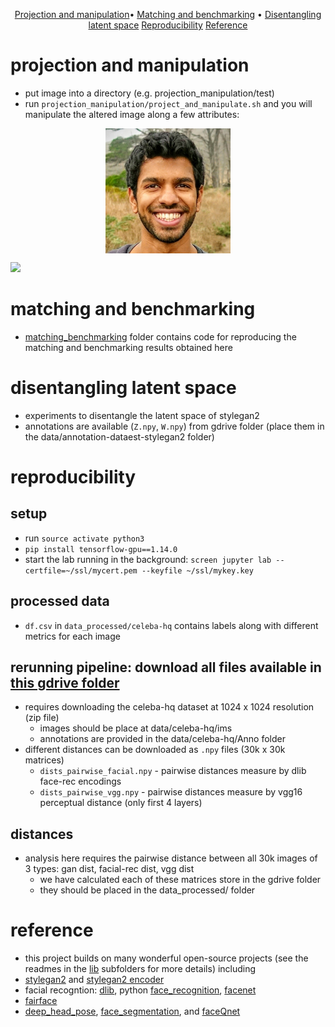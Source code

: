 <p align="center">
  <a href="#projection-and-manipulation">Projection and manipulation</a>•
  <a href="#matching-and-benchmarking">Matching and benchmarking</a> •
  <a href="#disentangling-latent-space">Disentangling latent space</a> 
  <a href="#reproducibility">Reproducibility</a> 
  <a href="#reference">Reference</a> 
</p>


# projection and manipulation
- put image into a directory (e.g. projection_manipulation/test)
- run `projection_manipulation/project_and_manipulate.sh` and you will manipulate the altered image along a few attributes:

<p align="center">
    <img src="projection_manipulation/sample_projection/chandan.jpg" width="200px" align="center">
</p>

![](projection_manipulation/sample_projection/manipulated/chandan_01.png)
    
    
# matching and benchmarking
- [matching_benchmarking](matching_benchmarking) folder contains code for reproducing the matching and benchmarking results obtained here
    
# disentangling latent space
- experiments to disentangle the latent space of stylegan2
- annotations are available (`Z.npy`, `W.npy`) from gdrive folder (place them in the data/annotation-dataest-stylegan2 folder)


# reproducibility

## setup
- run `source activate python3`
- `pip install tensorflow-gpu==1.14.0`
- start the lab running in the background: `screen jupyter lab --certfile=~/ssl/mycert.pem --keyfile ~/ssl/mykey.key`

## processed data
- `df.csv` in `data_processed/celeba-hq` contains labels along with different metrics for each image

## rerunning pipeline: download all files available in [this gdrive folder](https://drive.google.com/drive/folders/1YO_GZ48o30jTnME-z7d8LlcZoJejcNsk?usp=sharing)
- requires downloading the celeba-hq dataset at 1024 x 1024 resolution (zip file)
    - images should be place at data/celeba-hq/ims
    - annotations are provided in the data/celeba-hq/Anno folder
- different distances can be downloaded as `.npy` files (30k x 30k matrices)
    - `dists_pairwise_facial.npy` - pairwise distances measure by dlib face-rec encodings
    - `dists_pairwise_vgg.npy` - pairwise distances measure by vgg16 perceptual distance (only first 4 layers)


## distances
- analysis here requires the pairwise distance between all 30k images of 3 types: gan dist, facial-rec dist, vgg dist
    - we have calculated each of these matrices store in the gdrive folder
    - they should be placed in the data_processed/ folder


# reference
- this project builds on many wonderful open-source projects (see the readmes in the [lib](lib) subfolders for more details) including
- [stylegan2](https://github.com/NVlabs/stylegan2) and [stylegan2 encoder](https://github.com/rolux/stylegan2encoder)
- facial recogntion: [dlib](https://github.com/davisking/dlib), python [face_recognition](https://face-recognition.readthedocs.io/en/latest/face_recognition.html), [facenet](https://github.com/davidsandberg/facenet)
- [fairface](https://github.com/joojs/fairface)
- [deep_head_pose](https://github.com/shahroudy/deep-head-pose), [face_segmentation](https://github.com/nasir6/face-segmentation), and [faceQnet](https://github.com/uam-biometrics/FaceQnet)

